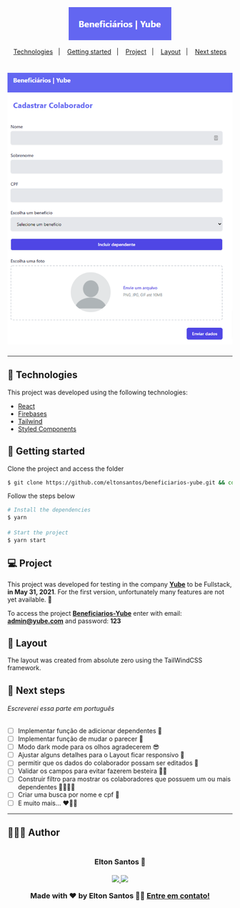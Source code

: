 <p align="center">
  <img alt="Beneficiários Yube" src=".github/logo-app.png" width="230px">
</p>

<p align="center">
  <a href="#-technologies">Technologies</a>&nbsp;&nbsp;&nbsp;|&nbsp;&nbsp;&nbsp;
  <a href="#-getting-started">Getting started</a>&nbsp;&nbsp;&nbsp;|&nbsp;&nbsp;&nbsp;
  <a href="#-project">Project</a>&nbsp;&nbsp;&nbsp;|&nbsp;&nbsp;&nbsp;
  <a href="#-layout">Layout</a>&nbsp;&nbsp;&nbsp;|&nbsp;&nbsp;&nbsp;
  <a href="#-next-steps">Next steps</a>

<br>

<h1 align="center">
    <a href="https://beneficiarios-yube.netlify.app" target="_blank">
      <img alt="Beneficiários Yube" title="Beneficiários Yube" src=".github/cadastro.png" />
    </a>
</h1>

---

## 🧪 Technologies

This project was developed using the following technologies:

- [React](https://reactjs.org)
- [Firebases](https://firebase.google.com/)
- [Tailwind](https://tailwindcss.com/)
- [Styled Components](https://styled-components.com/)

## 🚀 Getting started

Clone the project and access the folder

```bash
$ git clone https://github.com/eltonsantos/beneficiarios-yube.git && cd beneficiarios-yube
```

Follow the steps below
```bash
# Install the dependencies
$ yarn

# Start the project
$ yarn start

```

## 💻 Project

This project was developed for testing in the company **[Yube](https://yube.com.br/)** to be Fullstack, **in May 31, 2021**. For the first version, unfortunately many features are not yet available. 🥺

To access the project **[Beneficiarios-Yube](https://beneficiarios-yube.netlify.app)** enter with email: **admin@yube.com** and password: **123**

## 🔖 Layout

The layout was created from absolute zero using the TailWindCSS framework.

## 🐾 Next steps

###### Escreverei essa parte em português

- [ ] Implementar função de adicionar dependentes 👶
- [ ] Implementar função de mudar o parecer 📃
- [ ] Modo dark mode para os olhos agradecerem 😎
- [ ] Ajustar alguns detalhes para o Layout ficar responsivo 🥰
- [ ] permitir que os dados do colaborador possam ser editados 🤩
- [ ] Validar os campos para evitar fazerem besteira 🐱‍💻
- [ ] Construir filtro para mostrar os colaboradores que possuem um ou mais dependentes 👨‍👨‍👦‍👦
- [ ] Criar uma busca por nome e cpf 🔎
- [ ] E muito mais... ❤💪🏼

---

## 👨🏻‍💻 Author

<h3 align="center">
  <img style="border-radius: 50%" src="https://avatars3.githubusercontent.com/u/1292594?s=460&u=0b1bfb0fc81256c59dc33f31ce344231bd5a5286&v=4" width="100px;" alt=""/>
  <br/>
  <strong>Elton Santos</strong> 🚀
  <br/>
  <br/>

 <a href="https://www.linkedin.com/in/eltonmelosantos" alt="LinkedIn" target="blank">
    <img src="https://img.shields.io/badge/-LinkedIn-blue?style=flat-square&logo=Linkedin&logoColor=white" />
  </a>

  <a href="mailto:elton.melo.santos@gmail.com?subject=Olá%20Elton" alt="Email" target="blank">
    <img src="https://img.shields.io/badge/-Gmail-c14438?style=flat-square&logo=Gmail&logoColor=white&link=mailto:elton.melo.santos@gmail.com" />
  </a>

<br/>

Made with ❤️ by Elton Santos 👋🏽 [Entre em contato!](https://www.linkedin.com/in/eltonmelosantos/)

</h3>